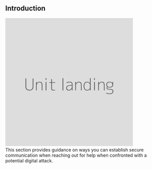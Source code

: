 ## Introduction
![](unit.png)
<br>
This section provides guidance on ways you can establish secure communication when reaching out for help when confronted with a potential digital attack.
